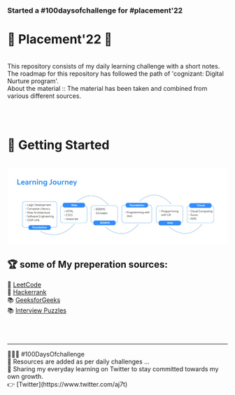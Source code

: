 ### Started a #100daysofchallenge for #placement'22 

 # :gift: Placement'22 :gift:
<br>
This repository consists of my daily learning challenge with a short notes.<br>
The roadmap for this repository has followed the path of 'cognizant: Digital Nurture program'.<br>
About the material :: The material has been taken and combined from various different sources.
 
<br><br> 
# 🚀 Getting Started
<br>
<img  alt="learning_joirney" src="img/journey.jpeg"/>
<br>


## 🏆 some of My preperation sources:
 
📒 [LeetCode](https://leetcode.com/)\
📒 [Hackerrank](https://www.hackerrank.com/)\
📚 [GeeksforGeeks](https://www.geeksforgeeks.org/) \
📚 [Interview Puzzles](https://www.geeksforgeeks.org/category/puzzles/)

 <br><br>
 
 <hr>
👨🏻‍💻 #100DaysOfchallenge<br>
📝 Resources are added as per daily challenges ...<br>
🤝 Sharing my everyday learning on Twitter to stay committed towards my own growth.<br>
👉 [Twitter](https://www.twitter.com/aj7t)
